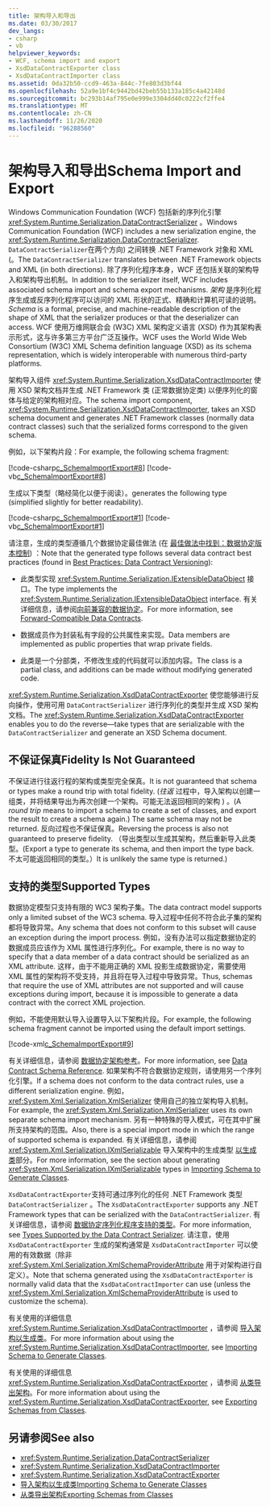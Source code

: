 ```yaml
---
title: 架构导入和导出
ms.date: 03/30/2017
dev_langs:
- csharp
- vb
helpviewer_keywords:
- WCF, schema import and export
- XsdDataContractExporter class
- XsdDataContractImporter class
ms.assetid: 0da32b50-ccd9-463a-844c-7fe803d3bf44
ms.openlocfilehash: 52a9e1bf4c9442bd42beb55b133a185c4a42148d
ms.sourcegitcommit: bc293b14af795e0e999e3304dd40c0222cf2ffe4
ms.translationtype: MT
ms.contentlocale: zh-CN
ms.lasthandoff: 11/26/2020
ms.locfileid: "96288560"
---
```

# <a name="schema-import-and-export"></a><span data-ttu-id="7f1c7-102">架构导入和导出</span><span class="sxs-lookup"><span data-stu-id="7f1c7-102">Schema Import and Export</span></span>

<span data-ttu-id="7f1c7-103">Windows Communication Foundation (WCF) 包括新的序列化引擎 <xref:System.Runtime.Serialization.DataContractSerializer> 。</span><span class="sxs-lookup"><span data-stu-id="7f1c7-103">Windows Communication Foundation (WCF) includes a new serialization engine, the <xref:System.Runtime.Serialization.DataContractSerializer>.</span></span> <span data-ttu-id="7f1c7-104">`DataContractSerializer`在两个方向) 之间转换 .NET Framework 对象和 XML (。</span><span class="sxs-lookup"><span data-stu-id="7f1c7-104">The `DataContractSerializer` translates between .NET Framework objects and XML (in both directions).</span></span> <span data-ttu-id="7f1c7-105">除了序列化程序本身，WCF 还包括关联的架构导入和架构导出机制。</span><span class="sxs-lookup"><span data-stu-id="7f1c7-105">In addition to the serializer itself, WCF includes associated schema import and schema export mechanisms.</span></span> <span data-ttu-id="7f1c7-106">*架构* 是序列化程序生成或反序列化程序可以访问的 XML 形状的正式、精确和计算机可读的说明。</span><span class="sxs-lookup"><span data-stu-id="7f1c7-106">*Schema* is a formal, precise, and machine-readable description of the shape of XML that the serializer produces or that the deserializer can access.</span></span> <span data-ttu-id="7f1c7-107">WCF 使用万维网联合会 (W3C) XML 架构定义语言 (XSD) 作为其架构表示形式，这与许多第三方平台广泛互操作。</span><span class="sxs-lookup"><span data-stu-id="7f1c7-107">WCF uses the World Wide Web Consortium (W3C) XML Schema definition language (XSD) as its schema representation, which is widely interoperable with numerous third-party platforms.</span></span>  
  
 <span data-ttu-id="7f1c7-108">架构导入组件 <xref:System.Runtime.Serialization.XsdDataContractImporter> 使用 XSD 架构文档并生成 .NET Framework 类 (正常数据协定类) 以便序列化的窗体与给定的架构相对应。</span><span class="sxs-lookup"><span data-stu-id="7f1c7-108">The schema import component, <xref:System.Runtime.Serialization.XsdDataContractImporter>, takes an XSD schema document and generates .NET Framework classes (normally data contract classes) such that the serialized forms correspond to the given schema.</span></span>  
  
 <span data-ttu-id="7f1c7-109">例如，以下架构片段：</span><span class="sxs-lookup"><span data-stu-id="7f1c7-109">For example, the following schema fragment:</span></span>  
  
 [!code-csharp[c_SchemaImportExport#8](../../../../samples/snippets/csharp/VS_Snippets_CFX/c_schemaimportexport/cs/source.cs#8)]
 [!code-vb[c_SchemaImportExport#8](../../../../samples/snippets/visualbasic/VS_Snippets_CFX/c_schemaimportexport/vb/source.vb#8)]  
  
 <span data-ttu-id="7f1c7-110">生成以下类型（略经简化以便于阅读）。</span><span class="sxs-lookup"><span data-stu-id="7f1c7-110">generates the following type (simplified slightly for better readability).</span></span>  
  
 [!code-csharp[c_SchemaImportExport#1](../../../../samples/snippets/csharp/VS_Snippets_CFX/c_schemaimportexport/cs/source.cs#1)]
 [!code-vb[c_SchemaImportExport#1](../../../../samples/snippets/visualbasic/VS_Snippets_CFX/c_schemaimportexport/vb/source.vb#1)]  
  
 <span data-ttu-id="7f1c7-111">请注意，生成的类型遵循几个数据协定最佳做法 (在 [最佳做法中找到：数据协定版本控制](../best-practices-data-contract-versioning.md)) ：</span><span class="sxs-lookup"><span data-stu-id="7f1c7-111">Note that the generated type follows several data contract best practices (found in [Best Practices: Data Contract Versioning](../best-practices-data-contract-versioning.md)):</span></span>  
  
- <span data-ttu-id="7f1c7-112">此类型实现 <xref:System.Runtime.Serialization.IExtensibleDataObject> 接口。</span><span class="sxs-lookup"><span data-stu-id="7f1c7-112">The type implements the <xref:System.Runtime.Serialization.IExtensibleDataObject> interface.</span></span> <span data-ttu-id="7f1c7-113">有关详细信息，请参阅[向前兼容的数据协定](forward-compatible-data-contracts.md)。</span><span class="sxs-lookup"><span data-stu-id="7f1c7-113">For more information, see [Forward-Compatible Data Contracts](forward-compatible-data-contracts.md).</span></span>  
  
- <span data-ttu-id="7f1c7-114">数据成员作为封装私有字段的公共属性来实现。</span><span class="sxs-lookup"><span data-stu-id="7f1c7-114">Data members are implemented as public properties that wrap private fields.</span></span>  
  
- <span data-ttu-id="7f1c7-115">此类是一个分部类，不修改生成的代码就可以添加内容。</span><span class="sxs-lookup"><span data-stu-id="7f1c7-115">The class is a partial class, and additions can be made without modifying generated code.</span></span>  
  
 <span data-ttu-id="7f1c7-116"><xref:System.Runtime.Serialization.XsdDataContractExporter> 使您能够进行反向操作，使用可用 `DataContractSerializer` 进行序列化的类型并生成 XSD 架构文档。</span><span class="sxs-lookup"><span data-stu-id="7f1c7-116">The <xref:System.Runtime.Serialization.XsdDataContractExporter> enables you to do the reverse—take types that are serializable with the `DataContractSerializer` and generate an XSD Schema document.</span></span>  
  
## <a name="fidelity-is-not-guaranteed"></a><span data-ttu-id="7f1c7-117">不保证保真</span><span class="sxs-lookup"><span data-stu-id="7f1c7-117">Fidelity Is Not Guaranteed</span></span>  

 <span data-ttu-id="7f1c7-118">不保证进行往返行程的架构或类型完全保真。</span><span class="sxs-lookup"><span data-stu-id="7f1c7-118">It is not guaranteed that schema or types make a round trip with total fidelity.</span></span> <span data-ttu-id="7f1c7-119"> (*往返* 过程中，导入架构以创建一组类，并将结果导出为再次创建一个架构。可能无法返回相同的架构 ) 。</span><span class="sxs-lookup"><span data-stu-id="7f1c7-119">(A *round trip* means to import a schema to create a set of classes, and export the result to create a schema again.) The same schema may not be returned.</span></span> <span data-ttu-id="7f1c7-120">反向过程也不保证保真。</span><span class="sxs-lookup"><span data-stu-id="7f1c7-120">Reversing the process is also not guaranteed to preserve fidelity.</span></span> <span data-ttu-id="7f1c7-121">（导出类型以生成其架构，然后重新导入此类型。</span><span class="sxs-lookup"><span data-stu-id="7f1c7-121">(Export a type to generate its schema, and then import the type back.</span></span> <span data-ttu-id="7f1c7-122">不太可能返回相同的类型。）</span><span class="sxs-lookup"><span data-stu-id="7f1c7-122">It is unlikely the same type is returned.)</span></span>  
  
## <a name="supported-types"></a><span data-ttu-id="7f1c7-123">支持的类型</span><span class="sxs-lookup"><span data-stu-id="7f1c7-123">Supported Types</span></span>  

 <span data-ttu-id="7f1c7-124">数据协定模型只支持有限的 WC3 架构子集。</span><span class="sxs-lookup"><span data-stu-id="7f1c7-124">The data contract model supports only a limited subset of the WC3 schema.</span></span> <span data-ttu-id="7f1c7-125">导入过程中任何不符合此子集的架构都将导致异常。</span><span class="sxs-lookup"><span data-stu-id="7f1c7-125">Any schema that does not conform to this subset will cause an exception during the import process.</span></span> <span data-ttu-id="7f1c7-126">例如，没有办法可以指定数据协定的数据成员应该作为 XML 属性进行序列化。</span><span class="sxs-lookup"><span data-stu-id="7f1c7-126">For example, there is no way to specify that a data member of a data contract should be serialized as an XML attribute.</span></span> <span data-ttu-id="7f1c7-127">这样，由于不能用正确的 XML 投影生成数据协定，需要使用 XML 属性的架构将不受支持，并且将在导入过程中导致异常。</span><span class="sxs-lookup"><span data-stu-id="7f1c7-127">Thus, schemas that require the use of XML attributes are not supported and will cause exceptions during import, because it is impossible to generate a data contract with the correct XML projection.</span></span>  
  
 <span data-ttu-id="7f1c7-128">例如，不能使用默认导入设置导入以下架构片段。</span><span class="sxs-lookup"><span data-stu-id="7f1c7-128">For example, the following schema fragment cannot be imported using the default import settings.</span></span>  
  
 [!code-xml[c_SchemaImportExport#9](../../../../samples/snippets/csharp/VS_Snippets_CFX/c_schemaimportexport/common/source.config#9)]  
  
 <span data-ttu-id="7f1c7-129">有关详细信息，请参阅 [数据协定架构参考](data-contract-schema-reference.md)。</span><span class="sxs-lookup"><span data-stu-id="7f1c7-129">For more information, see [Data Contract Schema Reference](data-contract-schema-reference.md).</span></span> <span data-ttu-id="7f1c7-130">如果架构不符合数据协定规则，请使用另一个序列化引擎。</span><span class="sxs-lookup"><span data-stu-id="7f1c7-130">If a schema does not conform to the data contract rules, use a different serialization engine.</span></span> <span data-ttu-id="7f1c7-131">例如，<xref:System.Xml.Serialization.XmlSerializer> 使用自己的独立架构导入机制。</span><span class="sxs-lookup"><span data-stu-id="7f1c7-131">For example, the <xref:System.Xml.Serialization.XmlSerializer> uses its own separate schema import mechanism.</span></span> <span data-ttu-id="7f1c7-132">另有一种特殊的导入模式，可在其中扩展所支持架构的范围。</span><span class="sxs-lookup"><span data-stu-id="7f1c7-132">Also, there is a special import mode in which the range of supported schema is expanded.</span></span> <span data-ttu-id="7f1c7-133">有关详细信息，请参阅 <xref:System.Xml.Serialization.IXmlSerializable> 导入架构中的生成类型 [以生成类](importing-schema-to-generate-classes.md)部分。</span><span class="sxs-lookup"><span data-stu-id="7f1c7-133">For more information, see the section about generating <xref:System.Xml.Serialization.IXmlSerializable> types in [Importing Schema to Generate Classes](importing-schema-to-generate-classes.md).</span></span>  
  
 <span data-ttu-id="7f1c7-134">`XsdDataContractExporter`支持可通过序列化的任何 .NET Framework 类型 `DataContractSerializer` 。</span><span class="sxs-lookup"><span data-stu-id="7f1c7-134">The `XsdDataContractExporter` supports any .NET Framework types that can be serialized with the `DataContractSerializer`.</span></span> <span data-ttu-id="7f1c7-135">有关详细信息，请参阅 [数据协定序列化程序支持的类型](types-supported-by-the-data-contract-serializer.md)。</span><span class="sxs-lookup"><span data-stu-id="7f1c7-135">For more information, see [Types Supported by the Data Contract Serializer](types-supported-by-the-data-contract-serializer.md).</span></span> <span data-ttu-id="7f1c7-136">请注意，使用 `XsdDataContractExporter` 生成的架构通常是 `XsdDataContractImporter` 可以使用的有效数据（除非 <xref:System.Xml.Serialization.XmlSchemaProviderAttribute> 用于对架构进行自定义）。</span><span class="sxs-lookup"><span data-stu-id="7f1c7-136">Note that schema generated using the `XsdDataContractExporter` is normally valid data that the `XsdDataContractImporter` can use (unless the <xref:System.Xml.Serialization.XmlSchemaProviderAttribute> is used to customize the schema).</span></span>  
  
 <span data-ttu-id="7f1c7-137">有关使用的详细信息 <xref:System.Runtime.Serialization.XsdDataContractImporter> ，请参阅 [导入架构以生成类](importing-schema-to-generate-classes.md)。</span><span class="sxs-lookup"><span data-stu-id="7f1c7-137">For more information about using the <xref:System.Runtime.Serialization.XsdDataContractImporter>, see [Importing Schema to Generate Classes](importing-schema-to-generate-classes.md).</span></span>  
  
 <span data-ttu-id="7f1c7-138">有关使用的详细信息 <xref:System.Runtime.Serialization.XsdDataContractExporter> ，请参阅 [从类导出架构](exporting-schemas-from-classes.md)。</span><span class="sxs-lookup"><span data-stu-id="7f1c7-138">For more information about using the <xref:System.Runtime.Serialization.XsdDataContractExporter>, see [Exporting Schemas from Classes](exporting-schemas-from-classes.md).</span></span>  
  
## <a name="see-also"></a><span data-ttu-id="7f1c7-139">另请参阅</span><span class="sxs-lookup"><span data-stu-id="7f1c7-139">See also</span></span>

- <xref:System.Runtime.Serialization.DataContractSerializer>
- <xref:System.Runtime.Serialization.XsdDataContractImporter>
- <xref:System.Runtime.Serialization.XsdDataContractExporter>
- [<span data-ttu-id="7f1c7-140">导入架构以生成类</span><span class="sxs-lookup"><span data-stu-id="7f1c7-140">Importing Schema to Generate Classes</span></span>](importing-schema-to-generate-classes.md)
- [<span data-ttu-id="7f1c7-141">从类导出架构</span><span class="sxs-lookup"><span data-stu-id="7f1c7-141">Exporting Schemas from Classes</span></span>](exporting-schemas-from-classes.md)
